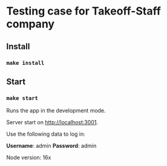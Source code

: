 # Testing case for Takeoff-Staff company

## Install

### `make install`

## Start

### `make start`

Runs the app in the development mode.

Server start on [http://localhost:3001](http://localhost:3001).

Use the following data to log in:

**Username**: admin
**Password**: admin

Node version: 16x
